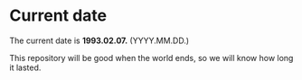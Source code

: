 # Current date

The current date is **1993.02.07.** (YYYY.MM.DD.)

This repository will be good when the world ends, so we will know how long it lasted.
